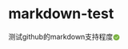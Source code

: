 # markdown-test
测试github的markdown支持程度<svg class="icon" style="width: 1em; height: 1em;vertical-align: middle;fill: currentColor;overflow: hidden;" viewBox="0 0 1024 1024" version="1.1" xmlns="http://www.w3.org/2000/svg" p-id="3821"><path d="M512 57.5C261.4 57.5 57.5 261.4 57.5 512S261.4 966.5 512 966.5 966.5 762.6 966.5 512 762.6 57.5 512 57.5z" fill="#7CB444" p-id="3822"></path><path d="M486.7 688.8c-5.3 0-10.6-1.6-15.1-5l-202-151.5c-11.2-8.4-13.4-24.2-5.1-35.4s24.2-13.4 35.3-5.1l182.8 137.1 237.1-284.6c9-10.7 24.8-12.2 35.6-3.2 10.7 8.9 12.2 24.9 3.2 35.6L506 679.7c-4.8 5.9-12 9.1-19.3 9.1z" fill="#FFFFFF" p-id="3823"></path></svg>
